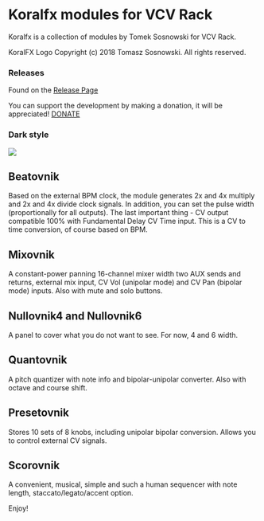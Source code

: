 
# Koralfx modules for VCV Rack


Koralfx is a collection of modules by Tomek Sosnowski for VCV Rack.

KoralFX Logo Copyright (c) 2018 Tomasz Sosnowski.
All rights reserved.

### Releases

Found on the [Release Page](https://github.com/koralfx/Koralfx-Modules/releases)

You can support the development by making a donation, it will be appreciated!
[DONATE](https://www.paypal.me/koralfx/)

### Dark style
![](https://github.com/koralfx/KoralfxVCV/blob/master/Koralfx-Dark.png)

## Beatovnik
Based on the external BPM clock, the module generates 2x and 4x multiply and 2x and 4x divide clock signals. In addition, you can set the pulse width (proportionally for all outputs). The last important thing - CV output compatible 100% with Fundamental Delay CV Time input. This is a CV to time conversion, of course based on BPM.

## Mixovnik
A constant-power panning 16-channel mixer width two AUX sends and returns, external mix input, CV Vol (unipolar mode) and CV Pan (bipolar mode) inputs. Also with mute and solo buttons.

## Nullovnik4 and Nullovnik6
A panel to cover what you do not want to see. For now, 4 and 6 width. 

## Quantovnik
A pitch quantizer with note info and bipolar-unipolar converter. Also with octave and course shift.

## Presetovnik
Stores 10 sets of 8 knobs, including unipolar bipolar conversion. Allows you to control external CV signals.

## Scorovnik
A convenient, musical, simple and such a human sequencer with note length, staccato/legato/accent option.




Enjoy!